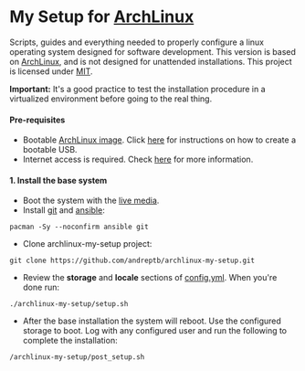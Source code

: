 My Setup for [ArchLinux](https://www.archlinux.org/)
==========

Scripts, guides and everything needed to properly configure a linux operating system designed for software development. This version is based on [ArchLinux](https://www.archlinux.org/), and is not designed for unattended installations. This project is licensed under [MIT](LICENSE).

**Important:** It's a good practice to test the installation procedure in a virtualized environment before going to the real thing.

#### Pre-requisites
- Bootable [ArchLinux image](https://www.archlinux.org/download/). Click [here](https://wiki.archlinux.org/index.php/USB_flash_installation_media) for instructions on how to create a bootable USB.
- Internet access is required. Check  [here](https://wiki.archlinux.org/index.php/beginners%27_guide#Establish_an_internet_connection) for more information.

#### 1. Install the base system

- Boot the system with the [live media](https://www.archlinux.org/download/).
- Install [git](https://wiki.archlinux.org/index.php/Git) and [ansible](https://www.archlinux.org/packages/community/any/ansible/):
``` shell
pacman -Sy --noconfirm ansible git
```
- Clone archlinux-my-setup project:
``` shell
git clone https://github.com/andreptb/archlinux-my-setup.git
```
- Review the **storage** and **locale** sections of [config.yml](config.yml). When you're done run:
``` shell
./archlinux-my-setup/setup.sh
```
- After the base installation the system will reboot. Use the configured storage to boot. Log with any configured user and run the following to complete the installation:
``` shell
/archlinux-my-setup/post_setup.sh
```
